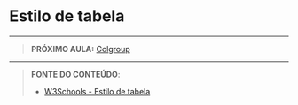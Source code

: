 # Estilo de tabela





***

> **PRÓXIMO AULA:** [Colgroup](../6.8-colgroup)

***


> **FONTE DO CONTEÚDO**:
>
> - [W3Schools - Estilo de tabela](https://www.w3schools.com/html/html_table_styling.asp)